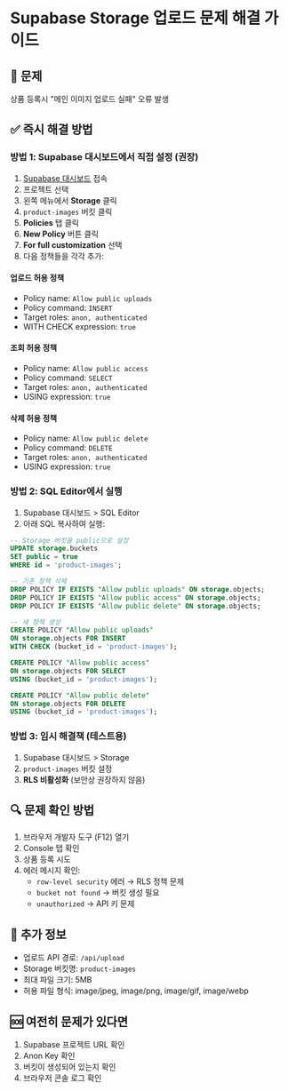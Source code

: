 # Supabase Storage 업로드 문제 해결 가이드

## 🚨 문제
상품 등록시 "메인 이미지 업로드 실패" 오류 발생

## ✅ 즉시 해결 방법

### 방법 1: Supabase 대시보드에서 직접 설정 (권장)

1. [Supabase 대시보드](https://supabase.com/dashboard) 접속
2. 프로젝트 선택
3. 왼쪽 메뉴에서 **Storage** 클릭
4. `product-images` 버킷 클릭
5. **Policies** 탭 클릭
6. **New Policy** 버튼 클릭
7. **For full customization** 선택
8. 다음 정책들을 각각 추가:

#### 업로드 허용 정책
- Policy name: `Allow public uploads`
- Policy command: `INSERT`
- Target roles: `anon, authenticated`
- WITH CHECK expression: `true`

#### 조회 허용 정책
- Policy name: `Allow public access`
- Policy command: `SELECT`
- Target roles: `anon, authenticated`
- USING expression: `true`

#### 삭제 허용 정책
- Policy name: `Allow public delete`
- Policy command: `DELETE`
- Target roles: `anon, authenticated`
- USING expression: `true`

### 방법 2: SQL Editor에서 실행

1. Supabase 대시보드 > SQL Editor
2. 아래 SQL 복사하여 실행:

```sql
-- Storage 버킷을 public으로 설정
UPDATE storage.buckets 
SET public = true 
WHERE id = 'product-images';

-- 기존 정책 삭제
DROP POLICY IF EXISTS "Allow public uploads" ON storage.objects;
DROP POLICY IF EXISTS "Allow public access" ON storage.objects;
DROP POLICY IF EXISTS "Allow public delete" ON storage.objects;

-- 새 정책 생성
CREATE POLICY "Allow public uploads" 
ON storage.objects FOR INSERT 
WITH CHECK (bucket_id = 'product-images');

CREATE POLICY "Allow public access" 
ON storage.objects FOR SELECT 
USING (bucket_id = 'product-images');

CREATE POLICY "Allow public delete" 
ON storage.objects FOR DELETE 
USING (bucket_id = 'product-images');
```

### 방법 3: 임시 해결책 (테스트용)

1. Supabase 대시보드 > Storage
2. `product-images` 버킷 설정
3. **RLS 비활성화** (보안상 권장하지 않음)

## 🔍 문제 확인 방법

1. 브라우저 개발자 도구 (F12) 열기
2. Console 탭 확인
3. 상품 등록 시도
4. 에러 메시지 확인:
   - `row-level security` 에러 → RLS 정책 문제
   - `bucket not found` → 버킷 생성 필요
   - `unauthorized` → API 키 문제

## 📝 추가 정보

- 업로드 API 경로: `/api/upload`
- Storage 버킷명: `product-images`
- 최대 파일 크기: 5MB
- 허용 파일 형식: image/jpeg, image/png, image/gif, image/webp

## 🆘 여전히 문제가 있다면

1. Supabase 프로젝트 URL 확인
2. Anon Key 확인
3. 버킷이 생성되어 있는지 확인
4. 브라우저 콘솔 로그 확인